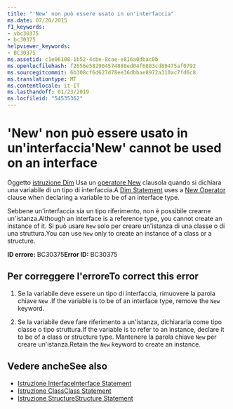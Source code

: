 ```yaml
---
title: "'New' non può essere usato in un'interfaccia"
ms.date: 07/20/2015
f1_keywords:
- vbc30375
- bc30375
helpviewer_keywords:
- BC30375
ms.assetid: c1e06108-1b52-4cbe-8cae-e816a0dbac0b
ms.openlocfilehash: f2656e582904574880ed04f6883cd89475af0792
ms.sourcegitcommit: 6b308cf6d627d78ee36dbbae8972a310ac7fd6c8
ms.translationtype: MT
ms.contentlocale: it-IT
ms.lasthandoff: 01/23/2019
ms.locfileid: "54535362"
---
```

# <a name="new-cannot-be-used-on-an-interface"></a><span data-ttu-id="dd328-102">'New' non può essere usato in un'interfaccia</span><span class="sxs-lookup"><span data-stu-id="dd328-102">'New' cannot be used on an interface</span></span>
<span data-ttu-id="dd328-103">Oggetto [istruzione Dim](../../visual-basic/language-reference/statements/dim-statement.md) Usa un [operatore New](../../visual-basic/language-reference/operators/new-operator.md) clausola quando si dichiara una variabile di un tipo di interfaccia.</span><span class="sxs-lookup"><span data-stu-id="dd328-103">A [Dim Statement](../../visual-basic/language-reference/statements/dim-statement.md) uses a [New Operator](../../visual-basic/language-reference/operators/new-operator.md) clause when declaring a variable to be of an interface type.</span></span>  
  
 <span data-ttu-id="dd328-104">Sebbene un'interfaccia sia un tipo riferimento, non è possibile crearne un'istanza.</span><span class="sxs-lookup"><span data-stu-id="dd328-104">Although an interface is a reference type, you cannot create an instance of it.</span></span> <span data-ttu-id="dd328-105">Si può usare `New` solo per creare un'istanza di una classe o di una struttura.</span><span class="sxs-lookup"><span data-stu-id="dd328-105">You can use `New` only to create an instance of a class or a structure.</span></span>  
  
 <span data-ttu-id="dd328-106">**ID errore:** BC30375</span><span class="sxs-lookup"><span data-stu-id="dd328-106">**Error ID:** BC30375</span></span>  
  
## <a name="to-correct-this-error"></a><span data-ttu-id="dd328-107">Per correggere l'errore</span><span class="sxs-lookup"><span data-stu-id="dd328-107">To correct this error</span></span>  
  
1.  <span data-ttu-id="dd328-108">Se la variabile deve essere un tipo di interfaccia, rimuovere la parola chiave `New` .</span><span class="sxs-lookup"><span data-stu-id="dd328-108">If the variable is to be of an interface type, remove the `New` keyword.</span></span>  
  
2.  <span data-ttu-id="dd328-109">Se la variabile deve fare riferimento a un'istanza, dichiararla come tipo classe o tipo struttura.</span><span class="sxs-lookup"><span data-stu-id="dd328-109">If the variable is to refer to an instance, declare it to be of a class or structure type.</span></span> <span data-ttu-id="dd328-110">Mantenere la parola chiave `New` per creare un'istanza.</span><span class="sxs-lookup"><span data-stu-id="dd328-110">Retain the `New` keyword to create an instance.</span></span>  
  
## <a name="see-also"></a><span data-ttu-id="dd328-111">Vedere anche</span><span class="sxs-lookup"><span data-stu-id="dd328-111">See also</span></span>
- [<span data-ttu-id="dd328-112">Istruzione Interface</span><span class="sxs-lookup"><span data-stu-id="dd328-112">Interface Statement</span></span>](../../visual-basic/language-reference/statements/interface-statement.md)
- [<span data-ttu-id="dd328-113">Istruzione Class</span><span class="sxs-lookup"><span data-stu-id="dd328-113">Class Statement</span></span>](../../visual-basic/language-reference/statements/class-statement.md)
- [<span data-ttu-id="dd328-114">Istruzione Structure</span><span class="sxs-lookup"><span data-stu-id="dd328-114">Structure Statement</span></span>](../../visual-basic/language-reference/statements/structure-statement.md)
